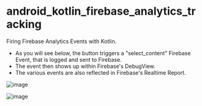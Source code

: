 # android_kotlin_firebase_analytics_tracking
Firing Firebase Analytics Events with Kotlin.

- As you will see below, the button triggers a "select_content" Firebase Event, that is logged and sent to Firebase.
- The event then shows up within Firebase's DebugView.
- The various events are also reflected in Firebase's Realtime Report.

![image](https://user-images.githubusercontent.com/83920920/231923750-b95757e6-c3aa-4fcc-b1b8-d588f8a31bd0.png)

![image](https://user-images.githubusercontent.com/83920920/231923963-b567a999-e342-4441-9bd8-8c29f9b25a9b.png)
